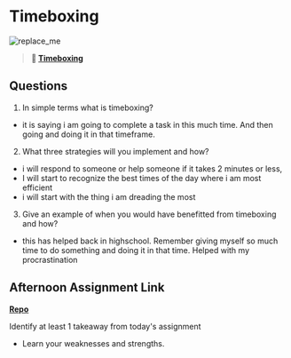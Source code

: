 # Timeboxing

![replace_me](https://codeworks.blob.core.windows.net/public/assets/img/illustrations/placeholder.svg)
> **📖 [Timeboxing](https://codeworksacademy.com/fs-student-guide/resources/wk5/03-Timeboxing)**

## Questions

1. In simple terms what is timeboxing?
- it is saying i am going to complete a task in this much time. And then going and doing it in that timeframe.
2. What three strategies will you implement and how?
- i will respond to someone or help someone if it takes 2 minutes or less,
- I will start to recognize the best times of the day where i am most efficient
- i will start with the thing i am dreading the most
3. Give an example of when you would have benefitted from timeboxing and how? 
- this has helped back in highschool. Remember giving myself so much time to do something and doing it in that time. Helped with my procrastination
## Afternoon Assignment Link

**[Repo](https://github.com/laxmeyers/planetParty)**

Identify at least 1 takeaway from today's assignment
- Learn your weaknesses and strengths.